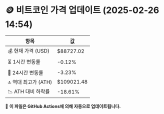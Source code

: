 # 🪙 비트코인 가격 업데이트 (2025-02-26 14:54)

| 항목                | 값 |
|--------------------|----------------|
| 💰 현재 가격 (USD) | $88727.02 |
| ⏳ 1시간 변동률    | -0.12% |
| 📆 24시간 변동률   | -3.23% |
| 🔝 역대 최고가 (ATH) | $109021.48 |
| 📉 ATH 대비 하락률 | -18.61% |

🔄 **이 파일은 GitHub Actions에 의해 자동으로 업데이트됩니다.**
